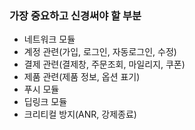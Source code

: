 ### 가장 중요하고 신경써야 할 부분
- 네트워크 모듈
- 계정 관련(가입, 로그인, 자동로그인, 수정)
- 결제 관련(결제창, 주문조회, 마일리지, 쿠폰)
- 제품 관련(제품 정보, 옵션 표기)
- 푸시 모듈
- 딥링크 모듈
- 크리티컬 방지(ANR, 강제종료)
